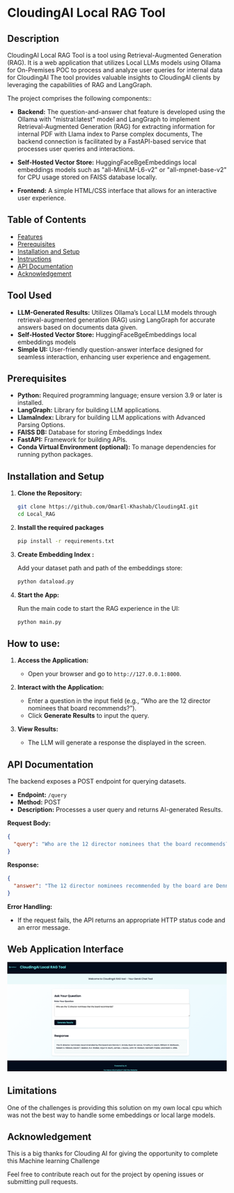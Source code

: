 # CloudingAI Local RAG Tool

##  Description
CloudingAI Local RAG Tool is a tool using Retrieval-Augmented Generation (RAG).
It is a web application that utilizes Local LLMs models using Ollama for On-Premises POC
to process and analyze user queries for internal data for CloudingAI
The tool provides valuable insights to CloudingAI clients by 
leveraging the capabilities of RAG and LangGraph.

The project comprises the following components::

- **Backend:** The question-and-answer chat feature is developed using the Ollama with "mistral:latest" model and LangGraph to implement Retrieval-Augmented Generation (RAG) 
for extracting information for internal PDF with Llama index to Parse complex documents, The backend connection is facilitated by a FastAPI-based service that processes user queries and interactions.

- **Self-Hosted Vector Store:** HuggingFaceBgeEmbeddings local embeddings models such as "all-MiniLM-L6-v2"
 or "all-mpnet-base-v2" for CPU usage stored on FAISS database locally.

- **Frontend:** A simple HTML/CSS interface that allows for an interactive user experience.

## Table of Contents

- [Features](#features)
- [Prerequisites](#prerequisites)
- [Installation and Setup](#installation-and-setup)
- [Instructions](#Instructions)
- [API Documentation](#api-documentation)
- [Acknowledgement](#Acknowledgement)

## Tool Used

- **LLM-Generated Results:** Utilizes Ollama’s Local LLM models through retrieval-augmented generation (RAG) using LangGraph for accurate answers based on documents data given.
- **Self-Hosted Vector Store:** HuggingFaceBgeEmbeddings local embeddings models
- **Simple UI:** User-friendly question-answer interface designed for seamless interaction, enhancing user experience and engagement.

## Prerequisites

- **Python:** Required programming language; ensure version 3.9 or later is installed.
- **LangGraph:** Library for building LLM applications.
- **LlamaIndex:** Library for building LLM applications with Advanced Parsing Options.
- **FAISS DB:** Database for storing Embeddings Index
- **FastAPI:** Framework for building APIs.
- **Conda Virtual Environment (optional):** To manage dependencies for running python packages.

## Installation and Setup

1. **Clone the Repository:**

	```sh
	git clone https://github.com/OmarEl-Khashab/CloudingAI.git
	cd Local_RAG
	```

2. **Install the required packages** 

	```sh
	pip install -r requirements.txt
	```

3. **Create Embedding Index :**

	Add your dataset path and path of the embeddings store:
	```sh
	python dataload.py
	```

4. **Start the App:**

	Run the main code to start the RAG experience in the UI:

	```sh
	python main.py
	```


## How to use:

1. **Access the Application:**

	- Open your browser and go to `http://127.0.0.1:8000`.


2. **Interact with the Application:**

	- Enter a question in the input field (e.g., “Who are the 12 director nominees that board recommends?”).
	- Click **Generate Results** to input the query.


3. **View Results:**
	- The LLM will generate a response the  displayed in the screen.
## API Documentation

The backend exposes a POST endpoint for querying datasets.

- **Endpoint:** `/query`
- **Method:** POST
- **Description:** Processes a user query and returns AI-generated Results.

**Request Body:**

```json
{
  "query": "Who are the 12 director nominees that the board recommends?"
}
```

**Response:**

```json
{
  "answer": "The 12 director nominees recommended by the board are Dennis V. Arriola, Ryan M. Lance, Timothy A. Leach, William H. McRaven, Robert A. Niblock, David T. Seaton, R.A. Walker, Arjun N. Murti, James J. Mulva, John W. Watson, Kenneth Frazier, and Mark S. Little."
}
```

**Error Handling:**

- If the request fails, the API returns an appropriate HTTP status code and an error message.

## Web Application Interface



<p align="center">
  <img src="/RAG.png" alt="My Image" width="700"/>
</p>

## Limitations

One of the challenges is providing this solution on my own local cpu which was not the best way to handle some embeddings or local large models.

## Acknowledgement

This is a big thanks for Clouding AI for giving the opportunity to complete this Machine learning Challenge

Feel free to contribute reach out for the project by opening issues or submitting pull requests.
